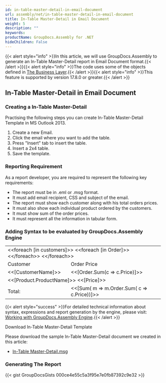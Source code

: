 ```yaml
---
id: in-table-master-detail-in-email-document
url: assembly/net/in-table-master-detail-in-email-document
title: In-Table Master-Detail in Email Document
weight: 5
description: ""
keywords: 
productName: GroupDocs.Assembly for .NET
hideChildren: False
---
```

{{< alert style="info" >}}In this article, we will use GroupDocs.Assembly to generate an In-Table Master-Detail report in Email Document format.{{< /alert >}}{{< alert style="info" >}}The code uses some of the objects defined in [The Business Layer](https://docs.groupdocs.com/assembly/net/the-business-layer/).{{< /alert >}}{{< alert style="info" >}}This feature is supported by version 17.8.0 or greater.{{< /alert >}}

## In-Table Master-Detail in Email Document

### Creating a In-Table Master-Detail

Practising the following steps you can create In-Table Master-Detail Template in MS Outlook 2013.

1.  Create a new Email.
2.  Click the email where you want to add the table.
3.  Press "Insert" tab to insert the table.
4.  Insert a 2x4 table.
5.  Save the template.

### Reporting Requirement

As a report developer, you are required to represent the following key requirements:

*   The report must be in .eml or .msg format.
*   It must add email recipient, CSS and subject of the email.
*   The report must show each customer along with his total orders prices.
*   It must also show each individual product ordered by the customers.
*   It must show sum of the order prices.
*   It must represent all the information in tabular form.

### Adding Syntax to be evaluated by GroupDocs.Assembly Engine

<table class="tbl1">
	<tbody>
		<tr>
			<td colspan="2"> &lt;&lt;foreach [in customers]>> &lt;&lt;foreach [in Order]>> &lt;&lt;/foreach>> &lt;&lt;/foreach>></td>
		</tr>
		<tr>
			<td>Customer</td>
			<td>Order Price</td>
		</tr>
		<tr>
			<td><<[CustomerName]>>
</td>
			<td><<[Order.Sum(c => c.Price)]>></td>
		</tr>
		<tr>
			<td colspan="2">  <<[Product.ProductName]>> <<[Price]>></td>
		</tr>
		<tr>
			<td>Total:</td>
			<td><<[Sum( m => m.Order.Sum( c => c.Price))]>></td>
		</tr>
	</tbody>
</table>

{{< alert style="success" >}}For detailed technical information about syntax, expressions and report generation by the engine, please visit: [Working with GroupDocs.Assembly Engine](https://docs.groupdocs.com/assembly/net/working-with-groupdocs-assembly-engine/).{{< /alert >}}

Download In-Table Master-Detail Template

Please download the sample In-Table Master-Detail document we created in this article:

*   [In-Table Master-Detail.msg](https://github.com/groupdocs-assembly/GroupDocs.Assembly-for-.NET/raw/master/Examples/Data/Source/Email%20Templates/In-Table%20Master-Detail.msg?raw=true)

### Generating The Report

{{< gist GroupDocsGists 000ce4e55c5a3f95e7e0fb87392c9e32 >}}


